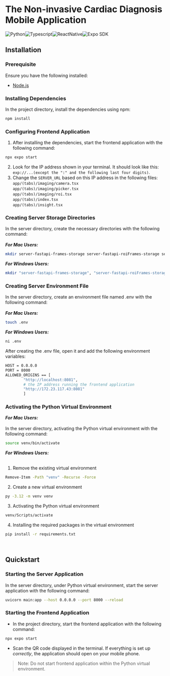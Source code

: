 # The Non-invasive Cardiac Diagnosis Mobile Application 
<!-- <span>&nbsp;&#128249;<span> -->
<img alt="Python" src="https://img.shields.io/badge/Python-3.12-4630EB?style=flat-square&labelColor=000000" /><img alt="Typescript" src="https://img.shields.io/badge/TypeScript-5.3-4630EB?style=flat-square&labelColor=000000" /><img alt="ReactNative" src="https://img.shields.io/badge/React Native-0.76-4630EB?style=flat-square&labelColor=000000" /><img alt="Expo SDK" src="https://img.shields.io/badge/Expo-52.0-4630EB?style=flat-square&labelColor=000000" /> 
<!-- dynamic version badges -->
<!-- img alt="Expo SDK Version" src="https://img.shields.io/npm/v/expo.svg?style=flat-square&label=Expo&labelColor=000000&color=4630EB" -->

## Installation

### Prerequisite
Ensure you have the following installed:
- [Node.js](https://nodejs.org/en/)



### Installing Dependencies
In the project directory, install the dependencies using npm:
```bash
npm install
```

### Configuring Frontend Application
1. After installing the dependencies, start the frontend application with the following command:
```bash
npx expo start
```
2. Look for the IP address shown in your terminal. It should look like this: `exp://...(except the ":" and the following last four digits)`. <br>
3. Change the `SERVER_URL` based on this IP address in the following files:<br> 
`app/(tabs)/imaging/camera.tsx`<br>
`app/(tabs)/imaging/picker.tsx`<br>
`app/(tabs)/imaging/roi.tsx`<br>
`app/(tabs)/index.tsx`<br>
`app/(tabs)/insight.tsx` 



### Creating Server Storage Directories
In the server directory, create the necessary directories with the following command:<br><br>
**_For Mac Users:_**
```bash
mkdir server-fastapi-frames-storage server-fastapi-roiFrames-storage server-fastapi-results-storage server-fastapi-video-storage
```
**_For Windows Users:_**
```bash
mkdir "server-fastapi-frames-storage", "server-fastapi-roiFrames-storage", "server-fastapi-results-storage", "server-fastapi-video-storage"
```

### Creating Server Environment File
In the server directory, create an environment file named .env with the following command:<br><br>
**_For Mac Users:_**
```bash
touch .env
```
**_For Windows Users:_**
```bash
ni .env
```
After creating the .env file, open it and add the following environment variables:
```bash
HOST = 0.0.0.0
PORT = 8000
ALLOWED_ORIGINS == [
        "http://localhost:8081",
        # the IP address running the frontend application
        "http://172.23.117.43:8081"
        ]
```



### Activating the Python Virtual Environment
**_For Mac Users:_**
<br><br>
In the server directory, activating the Python virtual environment with the following command:
```bash
source venv/bin/activate
```
**_For Windows Users:_**
<br><br>
1. Remove the existing virtual environment
```bash
Remove-Item -Path "venv" -Recurse -Force
```
2. Create a new virtual environment
```bash
py -3.12 -m venv venv
```
3. Activating the Python virtual environment
```bash
venv/Scripts/activate
```
4. Installing the required packages in the virtual environment
```bash
pip install -r requirements.txt
```
<br>

## Quickstart

### Starting the Server Application
In the server directory, under Python virtual environment, start the server application with the following command:
```bash
uvicorn main:app --host 0.0.0.0 --port 8000 --reload
```

### Starting the Frontend Application
- In the project directory, start the frontend application with the following command:
```bash
npx expo start
```
- Scan the QR code displayed in the terminal. If everything is set up *correctly*, the application should open on your mobile phone.
> Note: Do not start frontend application within the Python virtual environment.
